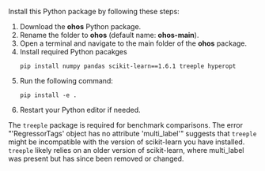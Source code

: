 Install this Python package by following these steps:  

1. Download the **ohos** Python package.
2. Rename the folder to **ohos** (default name: **ohos-main**).
3. Open a terminal and navigate to the main folder of the **ohos** package.
4. Install required Python pacakges
   ```
   pip install numpy pandas scikit-learn==1.6.1 treeple hyperopt
   ```
5. Run the following command:  
   ```
   pip install -e .
   ```  
6. Restart your Python editor if needed.

The `treeple` package is required for benchmark comparisons. The error "'RegressorTags' object has no attribute 'multi_label'" suggests that `treeple` might be incompatible with the version of scikit-learn you have installed. `treeple` likely relies on an older version of scikit-learn, where multi_label was present but has since been removed or changed.
   
